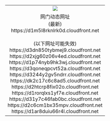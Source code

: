 ﻿<table>
  <tr></tr>
  <tr><td colspan=2 align=center><img src="https://d1m5l8rknlrk0d.cloudfront.net/Up/oGate.jpg" /></td></tr>
  <tr><td colspan=2 align=center>网门动态网址<br/>(最新)
<br>https://d1m5l8rknlrk0d.cloudfront.net
<br/><br/>(以下网址可能失效)
<br>https://d3dn850tybmej9.cloudfront.net
<br>https://d2xjg60z06v4ed.cloudfront.net
<br>https://d1p74nyb9hk3wj.cloudfront.net
<br>https://d3qoneqpcvt52a.cloudfront.net
<br>https://d3244y2gv5ndrr.cloudfront.net
<br>https://dk2c17c6c8ad5.cloudfront.net
<br>https://d2htcrp8fix02o.cloudfront.net
<br>https://d1rorqlxs1yf7e.cloudfront.net
<br>https://d31y7c46fab0bc.cloudfront.net
<br>https://d2c6cm1bx35mpv.cloudfront.net
<br>https://d1ar8duiu66r4l.cloudfront.net
    </td>
  </tr>
</table>
